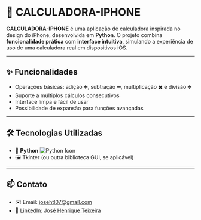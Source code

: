 # 📱 CALCULADORA-IPHONE

**CALCULADORA-IPHONE** é uma aplicação de calculadora inspirada no design do iPhone, desenvolvida em **Python**. O projeto combina **funcionalidade prática** com **interface intuitiva**, simulando a experiência de uso de uma calculadora real em dispositivos iOS.

---

## ✨ Funcionalidades
- Operações básicas: adição ➕, subtração ➖, multiplicação ✖️ e divisão ➗  
- Suporte a múltiplos cálculos consecutivos  
- Interface limpa e fácil de usar  
- Possibilidade de expansão para funções avançadas

---

## 🛠 Tecnologias Utilizadas
- 🐍 **Python** ![Python Icon](https://img.icons8.com/color/48/000000/python--v1.png)  
- 🖼 Tkinter (ou outra biblioteca GUI, se aplicável)

---

## 📫 Contato
- ✉️ Email: josehtl07@gmail.com  
- 🔗 LinkedIn: [José Henrique Teixeira](https://www.linkedin.com/in/jos%C3%A9-henrique-teixeira-115861362)
